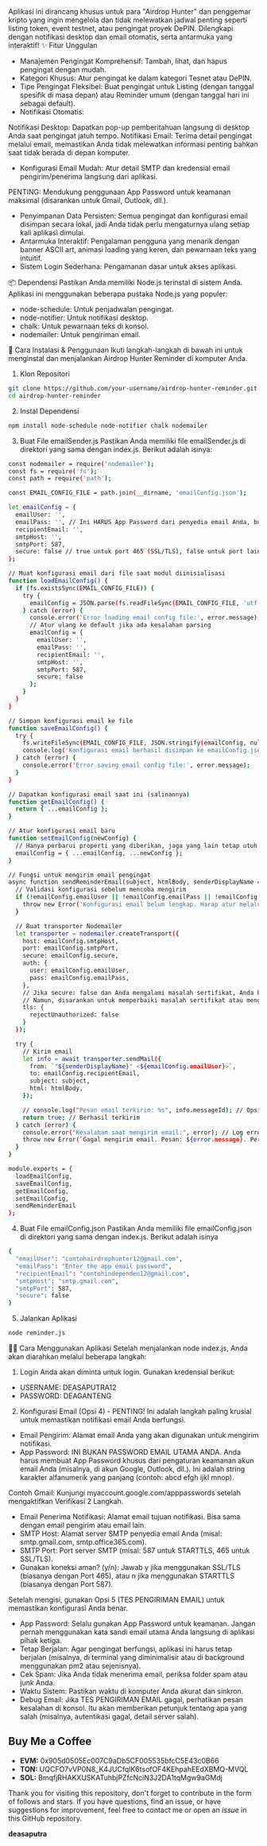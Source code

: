 Aplikasi ini dirancang khusus untuk para "Airdrop Hunter" dan penggemar kripto yang ingin mengelola dan tidak melewatkan jadwal penting seperti listing token, event testnet, atau pengingat proyek DePIN. Dilengkapi dengan notifikasi desktop dan email otomatis, serta antarmuka yang interaktif!
✨ Fitur Unggulan

* Manajemen Pengingat Komprehensif: Tambah, lihat, dan hapus pengingat dengan mudah.
* Kategori Khusus: Atur pengingat ke dalam kategori Tesnet atau DePIN.
* Tipe Pengingat Fleksibel: Buat pengingat untuk Listing (dengan tanggal spesifik di masa depan) atau Reminder umum (dengan tanggal hari ini sebagai default).
* Notifikasi Otomatis:

Notifikasi Desktop: Dapatkan pop-up pemberitahuan langsung di desktop Anda saat pengingat jatuh tempo.
Notifikasi Email: Terima detail pengingat melalui email, memastikan Anda tidak melewatkan informasi penting bahkan saat tidak berada di depan komputer.


* Konfigurasi Email Mudah: Atur detail SMTP dan kredensial email pengirim/penerima langsung dari aplikasi.

PENTING: Mendukung penggunaan App Password untuk keamanan maksimal (disarankan untuk Gmail, Outlook, dll.).


* Penyimpanan Data Persisten: Semua pengingat dan konfigurasi email disimpan secara lokal, jadi Anda tidak perlu mengaturnya ulang setiap kali aplikasi dimulai.
* Antarmuka Interaktif: Pengalaman pengguna yang menarik dengan banner ASCII art, animasi loading yang keren, dan pewarnaan teks yang intuitif.
* Sistem Login Sederhana: Pengamanan dasar untuk akses aplikasi.

📦 Dependensi
Pastikan Anda memiliki Node.js terinstal di sistem Anda.
Aplikasi ini menggunakan beberapa pustaka Node.js yang populer:

* node-schedule: Untuk penjadwalan pengingat.
* node-notifier: Untuk notifikasi desktop.
* chalk: Untuk pewarnaan teks di konsol.
* nodemailer: Untuk pengiriman email.

🚀 Cara Instalasi & Penggunaan
Ikuti langkah-langkah di bawah ini untuk menginstal dan menjalankan Airdrop Hunter Reminder di komputer Anda.
1. Klon Repositori
```bash
git clone https://github.com/your-username/airdrop-hunter-reminder.git
cd airdrop-hunter-reminder
```

2. Instal Dependensi
```bash
npm install node-schedule node-notifier chalk nodemailer
```
3. Buat File emailSender.js
Pastikan Anda memiliki file emailSender.js di direktori yang sama dengan index.js.
Berikut adalah isinya:
```bash
const nodemailer = require('nodemailer');
const fs = require('fs');
const path = require('path');

const EMAIL_CONFIG_FILE = path.join(__dirname, 'emailConfig.json'); 

let emailConfig = {
  emailUser: '',
  emailPass: '', // Ini HARUS App Password dari penyedia email Anda, bukan password email utama
  recipientEmail: '',
  smtpHost: '',
  smtpPort: 587,
  secure: false // true untuk port 465 (SSL/TLS), false untuk port lain seperti 587 (STARTTLS)
};

// Muat konfigurasi email dari file saat modul diinisialisasi
function loadEmailConfig() {
  if (fs.existsSync(EMAIL_CONFIG_FILE)) {
    try {
      emailConfig = JSON.parse(fs.readFileSync(EMAIL_CONFIG_FILE, 'utf-8'));
    } catch (error) {
      console.error('Error loading email config file:', error.message);
      // Atur ulang ke default jika ada kesalahan parsing
      emailConfig = {
        emailUser: '',
        emailPass: '',
        recipientEmail: '',
        smtpHost: '',
        smtpPort: 587,
        secure: false
      };
    }
  }
}

// Simpan konfigurasi email ke file
function saveEmailConfig() {
  try {
    fs.writeFileSync(EMAIL_CONFIG_FILE, JSON.stringify(emailConfig, null, 2));
    console.log('Konfigurasi email berhasil disimpan ke emailConfig.json');
  } catch (error) {
    console.error('Error saving email config file:', error.message);
  }
}

// Dapatkan konfigurasi email saat ini (salinannya)
function getEmailConfig() {
  return { ...emailConfig };
}

// Atur konfigurasi email baru
function setEmailConfig(newConfig) {
  // Hanya perbarui properti yang diberikan, jaga yang lain tetap utuh
  emailConfig = { ...emailConfig, ...newConfig };
}

// Fungsi untuk mengirim email pengingat
async function sendReminderEmail(subject, htmlBody, senderDisplayName = 'Airdrop Hunter Reminder') {
  // Validasi konfigurasi sebelum mencoba mengirim
  if (!emailConfig.emailUser || !emailConfig.emailPass || !emailConfig.smtpHost || !emailConfig.recipientEmail) {
    throw new Error('Konfigurasi email belum lengkap. Harap atur melalui menu "Pengaturan Akun Email" (Opsi 4).');
  }

  // Buat transporter Nodemailer
  let transporter = nodemailer.createTransport({
    host: emailConfig.smtpHost,
    port: emailConfig.smtpPort,
    secure: emailConfig.secure,
    auth: {
      user: emailConfig.emailUser,
      pass: emailConfig.emailPass,
    },
    // Jika secure: false dan Anda mengalami masalah sertifikat, Anda bisa menambahkan ini
    // Namun, disarankan untuk memperbaiki masalah sertifikat atau menggunakan secure: true
    tls: {
      rejectUnauthorized: false
    }
  });

  try {
    // Kirim email
    let info = await transporter.sendMail({
      from: `"${senderDisplayName}" <${emailConfig.emailUser}>`,
      to: emailConfig.recipientEmail,
      subject: subject,
      html: htmlBody,
    });

    // console.log("Pesan email terkirim: %s", info.messageId); // Opsional: untuk debug
    return true; // Berhasil terkirim
  } catch (error) {
    console.error("Kesalahan saat mengirim email:", error); // Log error secara detail
    throw new Error(`Gagal mengirim email. Pesan: ${error.message}. Periksa detail konfigurasi email.`);
  }
}

module.exports = {
  loadEmailConfig,
  saveEmailConfig,
  getEmailConfig,
  setEmailConfig,
  sendReminderEmail
};
```
4. Buat File emailConfig.json
Pastikan Anda memiliki file emailConfig.json di direktori yang sama dengan index.js.
Berikut adalah isinya
```bash
{
  "emailUser": "contohairdrophunter12@gmail.com",
  "emailPass": "Enter the app email password",
  "recipientEmail": "contohindependen12@gmail.com",
  "smtpHost": "smtp.gmail.com",
  "smtpPort": 587,
  "secure": false
}
```
5. Jalankan Aplikasi
```bash
node reminder.js
```
👨‍💻 Cara Menggunakan Aplikasi
Setelah menjalankan node index.js, Anda akan diarahkan melalui beberapa langkah:
1. Login
Anda akan diminta untuk login. Gunakan kredensial berikut:

* USERNAME: DEASAPUTRA12
* PASSWORD: DEAGANTENG

2. Konfigurasi Email (Opsi 4) - PENTING!
Ini adalah langkah paling krusial untuk memastikan notifikasi email Anda berfungsi.

* Email Pengirim: Alamat email Anda yang akan digunakan untuk mengirim notifikasi.
* App Password: INI BUKAN PASSWORD EMAIL UTAMA ANDA. Anda harus membuat App Password khusus dari pengaturan keamanan akun email Anda (misalnya, di akun Google, Outlook, dll.). Ini adalah string karakter alfanumerik yang panjang (contoh: abcd efgh ijkl mnop).

Contoh Gmail: Kunjungi myaccount.google.com/apppasswords setelah mengaktifkan Verifikasi 2 Langkah.


* Email Penerima Notifikasi: Alamat email tujuan notifikasi. Bisa sama dengan email pengirim atau email lain.
* SMTP Host: Alamat server SMTP penyedia email Anda (misal: smtp.gmail.com, smtp.office365.com).
* SMTP Port: Port server SMTP (misal: 587 untuk STARTTLS, 465 untuk SSL/TLS).
* Gunakan koneksi aman? (y/n): Jawab y jika menggunakan SSL/TLS (biasanya dengan Port 465), atau n jika menggunakan STARTTLS (biasanya dengan Port 587).

Setelah mengisi, gunakan Opsi 5 (TES PENGIRIMAN EMAIL) untuk memastikan konfigurasi Anda benar.

* App Password: Selalu gunakan App Password untuk keamanan. Jangan pernah menggunakan kata sandi email utama Anda langsung di aplikasi pihak ketiga.
* Tetap Berjalan: Agar pengingat berfungsi, aplikasi ini harus tetap berjalan (misalnya, di terminal yang diminimalisir atau di background menggunakan pm2 atau sejenisnya).
* Cek Spam: Jika Anda tidak menerima email, periksa folder spam atau junk Anda.
* Waktu Sistem: Pastikan waktu di komputer Anda akurat dan sinkron.
* Debug Email: Jika TES PENGIRIMAN EMAIL gagal, perhatikan pesan kesalahan di konsol. Itu akan memberikan petunjuk tentang apa yang salah (misalnya, autentikasi gagal, detail server salah).

## Buy Me a Coffee

- **EVM:** 0x905d0505Ec007C9aDb5CF005535bfcC5E43c0B66
- **TON:** UQCFO7vVP0N8_K4JUCfqlK6tsofOF4KEhpahEEdXBMQ-MVQL
- **SOL:** BmqfjRHAKXUSKATuhbjPZfcNciN3J2DA1tqMgw9aGMdj

Thank you for visiting this repository, don't forget to contribute in the form of follows and stars.
If you have questions, find an issue, or have suggestions for improvement, feel free to contact me or open an *issue* in this GitHub repository.

**deasaputra**
